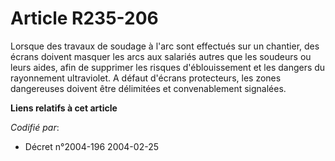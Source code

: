 # Article R235-206

Lorsque des travaux de soudage à l'arc sont effectués sur un chantier, des écrans doivent masquer les arcs aux salariés
autres que les soudeurs ou leurs aides, afin de supprimer les risques d'éblouissement et les dangers du rayonnement
ultraviolet. A défaut d'écrans protecteurs, les zones dangereuses doivent être délimitées et convenablement signalées.

**Liens relatifs à cet article**

_Codifié par_:

  - Décret n°2004-196 2004-02-25
